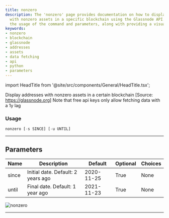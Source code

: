 ```yaml
---
title: nonzero
description: The 'nonzero' page provides documentation on how to display addresses
  with nonzero assets in a specific blockchain using the Glassnode API. The page details
  the usage of the command and parameters, along with providing a visual representation.
keywords:
- nonzero
- blockchain
- glassnode
- addresses
- assets
- data fetching
- api
- python
- parameters
---
```


import HeadTitle from '@site/src/components/General/HeadTitle.tsx';

<HeadTitle title="nonzero - Dd - Crypto - Reference | OpenBB Terminal Docs" />

Display addresses with nonzero assets in a certain blockchain [Source: https://glassnode.org] Note that free api keys only allow fetching data with a 1y lag

### Usage

```python
nonzero [-s SINCE] [-u UNTIL]
```

---

## Parameters

| Name | Description | Default | Optional | Choices |
| ---- | ----------- | ------- | -------- | ------- |
| since | Initial date. Default: 2 years ago | 2020-11-25 | True | None |
| until | Final date. Default: 1 year ago | 2021-11-23 | True | None |

![nonzero](https://user-images.githubusercontent.com/46355364/154064344-5b7825c8-9243-47ba-9930-0f5f7e3282a4.png)

---
